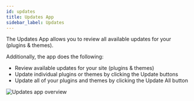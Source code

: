 ```yaml
---
id: updates
title: Updates App
sidebar_label: Updates
---
```


The Updates App allows you to review all available updates for your (plugins & themes).

Additionally, the app does the following:

* Review available updates for your site (plugins & themes)
* Update individual plugins or themes by clicking the Update buttons
* Update all of your plugins and themes by clicking the Update All button

![Updates app overview](/img/assistant/apps--apps-updates--1.jpg)
